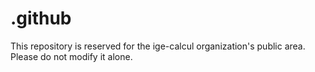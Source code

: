 # .github

This repository is reserved for the ige-calcul organization's public area. Please do not modify it alone.
